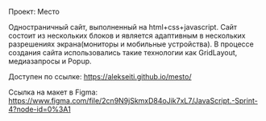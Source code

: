 Проект: Место

Одностраничный сайт, выполненный на html+css+javascript. Сайт состоит из нескольких блоков и является адаптивным в нескольких разрешениях экрана(мониторы и мобильные устройства). В процессе создания сайта использовались такие технологии как GridLayout, медиазапросы и Popup.

Доступен по ссылке: https://alekseiti.github.io/mesto/

Ссылка на макет в Figma: https://www.figma.com/file/2cn9N9jSkmxD84oJik7xL7/JavaScript.-Sprint-4?node-id=0%3A1
